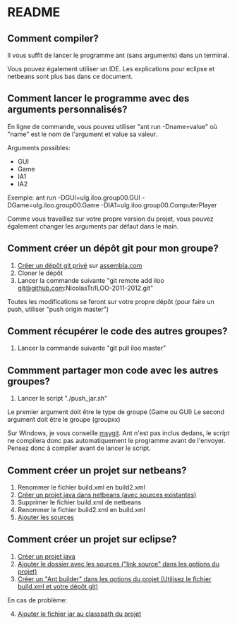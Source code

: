 README
======

Comment compiler?
-----------------

Il vous suffit de lancer le programme ant (sans arguments) dans un terminal.

Vous pouvez également utiliser un IDE. Les explications pour eclipse et netbeans sont plus bas dans ce document.

Comment lancer le programme avec des arguments personnalisés?
-------------------------------------------------------------

En ligne de commande, vous pouvez utiliser "ant run -Dname=value" où "name" est le nom
de l'argument et value sa valeur. 

Arguments possibles:
* GUI
* Game
* IA1
* IA2

Exemple:
ant run -DGUI=ulg.iloo.group00.GUI -DGame=ulg.iloo.group00.Game -DIA1=ulg.iloo.group00.ComputerPlayer

Comme vous travaillez sur votre propre version du projet, vous pouvez également changer les arguments par défaut dans le main.

Comment créer un dépôt git pour mon groupe?
-------------------------------------------

1. [Créer un dépôt git privé][6] sur [assembla.com][7]
2. Cloner le dépôt
3. Lancer la commande suivante "git remote add iloo git@github.com:NicolasTr/ILOO-2011-2012.git"

Toutes les modifications se feront sur votre propre dépôt (pour faire un push, utiliser "push origin master")

Comment récupérer le code des autres groupes?
---------------------------------------------

1. Lancer la commande suivante "git pull iloo master"

Commment partager mon code avec les autres groupes?
---------------------------------------------------

1. Lancer le script "./push_jar.sh"

Le premier argument doit être le type de groupe (Game ou GUI)
Le second argument doit être le groupe (groupxx)

Sur Windows, je vous conseille [msygit][9]. Ant n'est pas inclus dedans, le script ne compilera donc pas automatiquement le programme avant de l'envoyer. Pensez donc à compiler avant de lancer le script.

Comment créer un projet sur netbeans?
-------------------------------------

1. Renommer le fichier build.xml en build2.xml
2. [Créer un projet java dans netbeans (avec sources existantes)][4]
3. Supprimer le fichier build.xml de netbeans
4. Renommer le fichier build2.xml en build.xml
5. [Ajouter les sources][5]

Comment créer un projet sur eclipse?
------------------------------------

1. [Créer un projet java][1]
2. [Ajouter le dossier avec les sources ("link source" dans les options du projet)][2]
3. [Créer un "Ant builder" dans les options du projet (Utilisez le fichier build.xml et votre dépôt git)][3]

En cas de problème:

4. [Ajouter le fichier jar au classpath du projet][8]

[1]: http://dl.dropbox.com/u/14582957/iloo/01.png
[2]: http://dl.dropbox.com/u/14582957/iloo/02.png
[3]: http://dl.dropbox.com/u/14582957/iloo/03.png
[4]: http://dl.dropbox.com/u/14582957/iloo/04.png
[5]: http://dl.dropbox.com/u/14582957/iloo/05.png
[6]: http://dl.dropbox.com/u/14582957/iloo/06.png
[7]: http://http://www.assembla.com/
[8]: http://dl.dropbox.com/u/14582957/iloo/08.png
[9]: http://code.google.com/p/msysgit/

